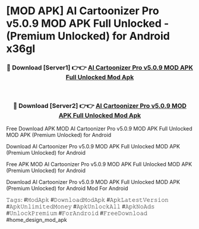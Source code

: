 # [MOD APK] AI Cartoonizer Pro v5.0.9 MOD APK Full Unlocked - (Premium Unlocked) for Android x36gl



<div align="center">
<h3>🔴 Download [Server1] 👉👉 <a href="https://momento.my/?title=AI_Cartoonizer_Pro_v5.0.9_MOD_APK_Full_Unlocked">AI Cartoonizer Pro v5.0.9 MOD APK Full Unlocked Mod Apk</a></h3><br>

<h3>🔴 Download [Server2] 👉👉 <a href="https://momento.my/?title=AI_Cartoonizer_Pro_v5.0.9_MOD_APK_Full_Unlocked">AI Cartoonizer Pro v5.0.9 MOD APK Full Unlocked Mod Apk</a></h3>
</div>



Free Download APK MOD AI Cartoonizer Pro v5.0.9 MOD APK Full Unlocked MOD APK (Premium Unlocked) for Android

Download AI Cartoonizer Pro v5.0.9 MOD APK Full Unlocked MOD APK (Premium Unlocked) for Android

Free APK MOD AI Cartoonizer Pro v5.0.9 MOD APK Full Unlocked MOD APK (Premium Unlocked) for Android

Download AI Cartoonizer Pro v5.0.9 MOD APK Full Unlocked MOD APK (Premium Unlocked) for Android Mod For Android

𝚃𝚊𝚐𝚜: #𝙼𝚘𝚍𝙰𝚙𝚔 #𝙳𝚘𝚠𝚗𝚕𝚘𝚊𝚍𝙼𝚘𝚍𝙰𝚙𝚔 #𝙰𝚙𝚔𝙻𝚊𝚝𝚎𝚜𝚝𝚅𝚎𝚛𝚜𝚒𝚘𝚗 #𝙰𝚙𝚔𝚄𝚗𝚕𝚒𝚖𝚒𝚝𝚎𝚍𝙼𝚘𝚗𝚎𝚢 #𝙰𝚙𝚔𝚄𝚗𝚕𝚘𝚌𝚔𝙰𝚕𝚕 #𝙰𝚙𝚔𝙽𝚘𝙰𝚍𝚜 #𝚄𝚗𝚕𝚘𝚌𝚔𝙿𝚛𝚎𝚖𝚒𝚞𝚖 #𝙵𝚘𝚛𝙰𝚗𝚍𝚛𝚘𝚒𝚍 #𝙵𝚛𝚎𝚎𝙳𝚘𝚠𝚗𝚕𝚘𝚊𝚍 #home_design_mod_apk
